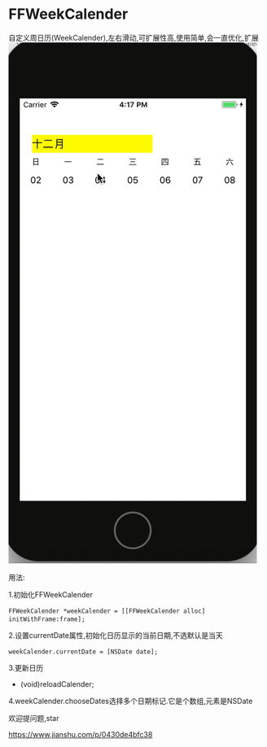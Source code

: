 # FFWeekCalender
自定义周日历(WeekCalender),左右滑动,可扩展性高,使用简单,会一直优化,扩展
![演示图](https://github.com/fengzifeng/FFWeekCalender/blob/master/FFWeekCalender/weekCalender.gif)

用法:

1.初始化FFWeekCalender

    FFWeekCalender *weekCalender = [[FFWeekCalender alloc] initWithFrame:frame];
    
2.设置currentDate属性,初始化日历显示的当前日期,不选默认是当天

    weekCalender.currentDate = [NSDate date];
    
3.更新日历

- (void)reloadCalender;

4.weekCalender.chooseDates选择多个日期标记.它是个数组,元素是NSDate

欢迎提问题,star

https://www.jianshu.com/p/0430de4bfc38
